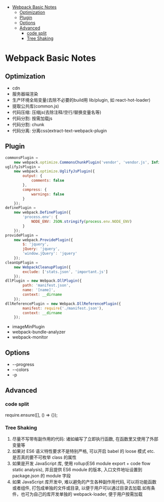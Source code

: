 <!-- TOC -->

- [Webpack Basic Notes](#webpack-basic-notes)
    - [Optimization](#optimization)
    - [Plugin](#plugin)
    - [Options](#options)
    - [Advanced](#advanced)
        - [code split](#code-split)
        - [Tree Shaking](#tree-shaking)

<!-- /TOC -->

# Webpack Basic Notes

## Optimization

-   cdn
-   服务器端渲染
-   生产环境全局变量(去除不必要的build用 lib/plugin, 如 react-hot-loader)
-   提取公共库(common.js)
-   代码压缩: 压缩js(去除注释/空行/替换变量名等)
-   代码分割: 按需加载js
-   代码分割: chunk
-   代码分离: 分离css(extract-text-webpack-plugin

## Plugin

```js
commonsPlugin =
    new webpack.optimize.CommonsChunkPlugin('vendor', 'vendor.js', Infinity);
uglifyJsPlugin =
    new webpack.optimize.UglifyJsPlugin({
        output: {
            comments: false
        },
        compress: {
            warnings: false
        }
    });
definePlugin =
    new webpack.DefinePlugin({
        'process.env': {
            NODE_ENV: JSON.stringify(process.env.NODE_ENV)
        }
    });
providePlugin =
    new webpack.ProvidePlugin({
        $: 'jquery',
        jQuery: 'jquery',
        'window.jQuery': 'jquery'
    });
cleanUpPlugin = 
    new WebpackCleanupPlugin({
        exclude: ['stats.json', 'important.js']
    });
dllPlugin = new Webpack.DllPlugin({
        path: 'manifest.json',
        name: '[name]',
        context: __dirname
    });
dllReferencePlugin = new Webpack.DllReferencePlugin({
        manifest: require('./manifest.json'),
        context: __dirname
    });
```

-   imageMinPlugin
-   webpack-bundle-analyzer
-   webpack-monitor

## Options

-  --progress
-  --colors
-  -p

## Advanced

### code split

require.ensure([], () => {});

### Tree Shaking

1. 尽量不写带有副作用的代码: 诸如编写了立即执行函数, 在函数里又使用了外部变量等
2. 如果对 ES6 语义特性要求不是特别严格, 可以开启 babel 的 loose 模式 etc. 是否真的要不可枚举 class 的属性
3. 如果是开发 JavaScript 库, 使用 rollup(ES6 module export + code flow static analysis), 并且提供 ES6 module 的版本, 入口文件地址设置到 package.json 的 module 字段
4. 如果 JavaScript 库开发中, 难以避免的产生各种副作用代码, 可以将功能函数或者组件, 打包成单独的文件或目录, 以便于用户可以通过目录去加载.如有条件，也可为自己的库开发单独的 webpack-loader, 便于用户按需加载
